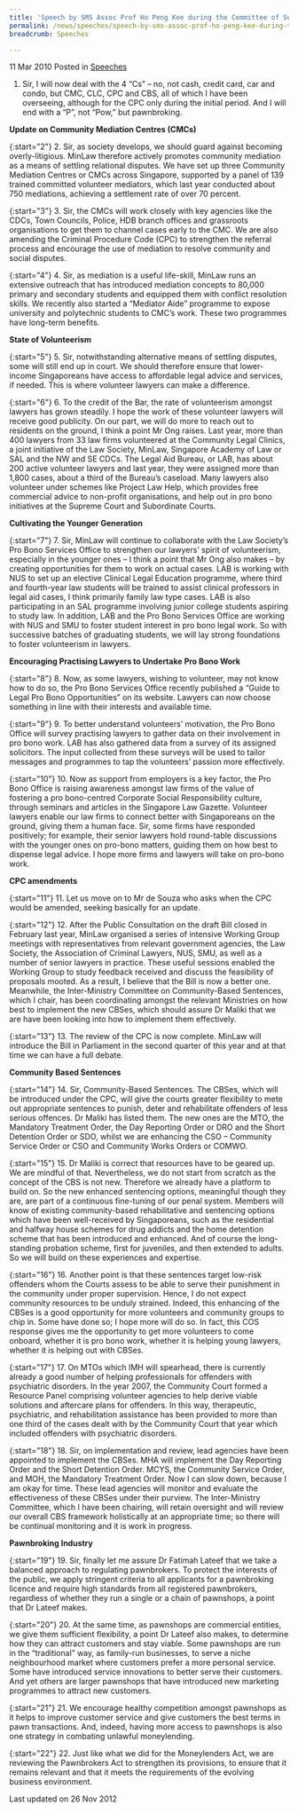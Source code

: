 ```yaml
---
title: 'Speech by SMS Assoc Prof Ho Peng Kee during the Committee of Supply Debate 2010'
permalink: /news/speeches/speech-by-sms-assoc-prof-ho-peng-kee-during-the-committee-of-supply-debate-2010
breadcrumb: Speeches

---
```



11 Mar 2010 Posted in [Speeches](/news/speeches)

1. Sir, I will now deal with the 4 “Cs” – no, not cash, credit card, car and condo, but CMC, CLC, CPC and CBS, all of which I have been overseeing, although for the CPC only during the initial period. And I will end with a “P”, not “Pow,” but pawnbroking.

**Update on Community Mediation Centres (CMCs)**

{:start="2"}
2. Sir, as society develops, we should guard against becoming overly-litigious. MinLaw therefore actively promotes community mediation as a means of settling relational disputes. We have set up three Community Mediation Centres or CMCs across Singapore, supported by a panel of 139 trained committed volunteer mediators, which last year conducted about 750 mediations, achieving a settlement rate of over 70 percent.

{:start="3"}
3. Sir, the CMCs will work closely with key agencies like the CDCs, Town Councils, Police, HDB branch offices and grassroots organisations to get them to channel cases early to the CMC. We are also amending the Criminal Procedure Code (CPC) to strengthen the referral process and encourage the use of mediation to resolve community and social disputes.

{:start="4"}
4. Sir, as mediation is a useful life-skill, MinLaw runs an extensive outreach that has introduced mediation concepts to 80,000 primary and secondary students and equipped them with conflict resolution skills. We recently also started a “Mediator Aide” programme to expose university and polytechnic students to CMC’s work. These two programmes have long-term benefits.


**State of Volunteerism**

{:start="5"}
5. Sir, notwithstanding alternative means of settling disputes, some will still end up in court. We should therefore ensure that lower-income Singaporeans have access to affordable legal advice and services, if needed. This is where volunteer lawyers can make a difference.

{:start="6"}
6. To the credit of the Bar, the rate of volunteerism amongst lawyers has grown steadily. I hope the work of these volunteer lawyers will receive good publicity. On our part, we will do more to reach out to residents on the ground, I think a point Mr Ong raises. Last year, more than 400 lawyers from 33 law firms volunteered at the Community Legal Clinics, a joint initiative of the Law Society, MinLaw, Singapore Academy of Law or SAL and the NW and SE CDCs. The Legal Aid Bureau, or LAB, has about 200 active volunteer lawyers and last year, they were assigned more than 1,800 cases, about a third of the Bureau’s caseload. Many lawyers also volunteer under schemes like Project Law Help, which provides free commercial advice to non-profit organisations, and help out in pro bono initiatives at the Supreme Court and Subordinate Courts.


**Cultivating the Younger Generation**

{:start="7"}
7. Sir, MinLaw will continue to collaborate with the Law Society’s Pro Bono Services Office to strengthen our lawyers’ spirit of volunteerism, especially in the younger ones – I think a point that Mr Ong also makes – by creating opportunities for them to work on actual cases. LAB is working with NUS to set up an elective Clinical Legal Education programme, where third and fourth-year law students will be trained to assist clinical professors in legal aid cases, I think primarily family law type cases. LAB is also participating in an SAL programme involving junior college students aspiring to study law. In addition, LAB and the Pro Bono Services Office are working with NUS and SMU to foster student interest in pro bono legal work. So with successive batches of graduating students, we will lay strong foundations to foster volunteerism in lawyers.

**Encouraging Practising Lawyers to Undertake Pro Bono Work**

{:start="8"}
8. Now, as some lawyers, wishing to volunteer, may not know how to do so, the Pro Bono Services Office recently published a “Guide to Legal Pro Bono Opportunities” on its website. Lawyers can now choose something in line with their interests and available time.

{:start="9"}
9. To better understand volunteers’ motivation, the Pro Bono Office will survey practising lawyers to gather data on their involvement in pro bono work. LAB has also gathered data from a survey of its assigned solicitors. The input collected from these surveys will be used to tailor messages and programmes to tap the volunteers’ passion more effectively.

{:start="10"}
10. Now as support from employers is a key factor, the Pro Bono Office is raising awareness amongst law firms of the value of fostering a pro bono-centred Corporate Social Responsibility culture, through seminars and articles in the Singapore Law Gazette. Volunteer lawyers enable our law firms to connect better with Singaporeans on the ground, giving them a human face. Sir, some firms have responded positively; for example, their senior lawyers hold round-table discussions with the younger ones on pro-bono matters, guiding them on how best to dispense legal advice. I hope more firms and lawyers will take on pro-bono work.


**CPC amendments**

{:start="11"}
11. Let us move on to Mr de Souza who asks when the CPC would be amended, seeking basically for an update.

{:start="12"}
12. After the Public Consultation on the draft Bill closed in February last year, MinLaw organised a series of intensive Working Group meetings with representatives from relevant government agencies, the Law Society, the Association of Criminal Lawyers, NUS, SMU, as well as a number of senior lawyers in practice. These useful sessions enabled the Working Group to study feedback received and discuss the feasibility of proposals mooted. As a result, I believe that the Bill is now a better one. Meanwhile, the Inter-Ministry Committee on Community-Based Sentences, which I chair, has been coordinating amongst the relevant Ministries on how best to implement the new CBSes, which should assure Dr Maliki that we are have been looking into how to implement them effectively.

{:start="13"}
13. The review of the CPC is now complete. MinLaw will introduce the Bill in Parliament in the second quarter of this year and at that time we can have a full debate.



**Community Based Sentences**

{:start="14"}
14. Sir, Community-Based Sentences. The CBSes, which will be introduced under the CPC, will give the courts greater flexibility to mete out appropriate sentences to punish, deter and rehabilitate offenders of less serious offences. Dr Maliki has listed them. The new ones are the MTO, the Mandatory Treatment Order, the Day Reporting Order or DRO and the Short Detention Order or SDO, whilst we are enhancing the CSO – Community Service Order or CSO and Community Works Orders or COMWO.

{:start="15"}
15. Dr Maliki is correct that resources have to be geared up. We are mindful of that. Nevertheless, we do not start from scratch as the concept of the CBS is not new. Therefore we already have a platform to build on. So the new enhanced sentencing options, meaningful though they are, are part of a continuous fine-tuning of our penal system. Members will know of existing community-based rehabilitative and sentencing options which have been well-received by Singaporeans, such as the residential and halfway house schemes for drug addicts and the home detention scheme that has been introduced and enhanced. And of course the long-standing probation scheme, first for juveniles, and then extended to adults. So we will build on these experiences and expertise.

{:start="16"}
16. Another point is that these sentences target low-risk offenders whom the Courts assess to be able to serve their punishment in the community under proper supervision. Hence, I do not expect community resources to be unduly strained. Indeed, this enhancing of the CBSes is a good opportunity for more volunteers and community groups to chip in. Some have done so; I hope more will do so. In fact, this COS response gives me the opportunity to get more volunteers to come onboard, whether it is pro bono work, whether it is helping young lawyers, whether it is helping out with CBSes.

{:start="17"}
17. On MTOs which IMH will spearhead, there is currently already a good number of helping professionals for offenders with psychiatric disorders. In the year 2007, the Community Court formed a Resource Panel comprising volunteer agencies to help derive viable solutions and aftercare plans for offenders. In this way, therapeutic, psychiatric, and rehabilitation assistance has been provided to more than one third of the cases dealt with by the Community Court that year which included offenders with psychiatric disorders.

{:start="18"}
18. Sir, on implementation and review, lead agencies have been appointed to implement the CBSes. MHA will implement the Day Reporting Order and the Short Detention Order. MCYS, the Community Service Order, and MOH, the Mandatory Treatment Order. Now I can slow down, because I am okay for time. These lead agencies will monitor and evaluate the effectiveness of these CBSes under their purview. The Inter-Ministry Committee, which I have been chairing, will retain oversight and will review our overall CBS framework holistically at an appropriate time; so there will be continual monitoring and it is work in progress.

**Pawnbroking Industry**

{:start="19"}
19. Sir, finally let me assure Dr Fatimah Lateef that we take a balanced approach to regulating pawnbrokers. To protect the interests of the public, we apply stringent criteria to all applicants for a pawnbroking licence and require high standards from all registered pawnbrokers, regardless of whether they run a single or a chain of pawnshops, a point that Dr Lateef makes.

{:start="20"}
20. At the same time, as pawnshops are commercial entities, we give them sufficient flexibility, a point Dr Lateef also makes, to determine how they can attract customers and stay viable. Some pawnshops are run in the “traditional” way, as family-run businesses, to serve a niche neighbourhood market where customers prefer a more personal service. Some have introduced service innovations to better serve their customers. And yet others are larger pawnshops that have introduced new marketing programmes to attract new customers.

{:start="21"}
21. We encourage healthy competition amongst pawnshops as it helps to improve customer service and give customers the best terms in pawn transactions. And, indeed, having more access to pawnshops is also one strategy in combating unlawful moneylending. 

{:start="22"}
22. Just like what we did for the Moneylenders Act, we are reviewing the Pawnbrokers Act to strengthen its provisions, to ensure that it remains relevant and that it meets the requirements of the evolving business environment.


<p class="right-side-updated">Last updated on 26 Nov 2012</p>


